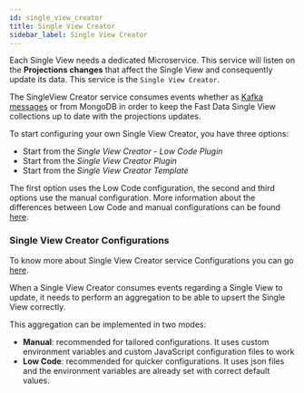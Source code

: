 ```yaml
---
id: single_view_creator
title: Single View Creator
sidebar_label: Single View Creator
---
```


Each Single View needs a dedicated Microservice. This service will listen on the **Projections changes** that affect the Single View and consequently update its data. This service is the `Single View Creator`.

The SingleView Creator service consumes events whether as [Kafka messages](https://kafka.apache.org/intro#intro_concepts_and_terms) or from MongoDB in order to keep the Fast Data Single View collections up to date with the projections updates.

To start configuring your own Single View Creator, you have three options:

* Start from the *Single View Creator - Low Code Plugin*
* Start from the *Single View Creator Plugin*
* Start from the *Single View Creator Template*

The first option uses the Low Code configuration, the second and third options use the manual configuration. More information about the differences between Low Code and manual configurations can be found [here](/fast_data/no_code_overview.md).

### Single View Creator Configurations

To know more about Single View Creator service Configurations you can go [here](/fast_data/configuration/single_view_creator).

When a Single View Creator consumes events regarding a Single View to update, it needs to perform an aggregation to be able to upsert the Single View correctly. 

This aggregation can be implemented in two modes:
- **Manual**: recommended for tailored configurations. It uses custom environment variables and custom JavaScript configuration files to work
- **Low Code**: recommended for quicker configurations. It uses json files and the environment variables are already set with correct default values.
